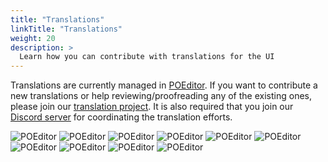 ```yaml
---
title: "Translations"
linkTitle: "Translations"
weight: 20
description: >
  Learn how you can contribute with translations for the UI
---
```


Translations are currently managed in [POEditor](https://poeditor.com/join/project/lkqJZfmKXe). 
If you want to contribute a new translations or help reviewing/proofreading any of the existing 
ones, please join our [translation project](https://poeditor.com/join/project/lkqJZfmKXe).
It is also required that you join our [Discord server](https://discord.gg/xh7j7yF) for 
coordinating the translation efforts.

<img alt="POEditor" src="https://img.shields.io/poeditor/progress/337783/en?style=flat-square&token=c17601dd8151b384e987d3aa33ea68ba">
<img alt="POEditor" src="https://img.shields.io/poeditor/progress/337783/cs?style=flat-square&token=c17601dd8151b384e987d3aa33ea68ba">
<img alt="POEditor" src="https://img.shields.io/poeditor/progress/337783/da?style=flat-square&token=c17601dd8151b384e987d3aa33ea68ba">
<img alt="POEditor" src="https://img.shields.io/poeditor/progress/337783/de?style=flat-square&token=c17601dd8151b384e987d3aa33ea68ba">
<img alt="POEditor" src="https://img.shields.io/poeditor/progress/337783/fr?style=flat-square&token=c17601dd8151b384e987d3aa33ea68ba">
<img alt="POEditor" src="https://img.shields.io/poeditor/progress/337783/it?style=flat-square&token=c17601dd8151b384e987d3aa33ea68ba">
<img alt="POEditor" src="https://img.shields.io/poeditor/progress/337783/nl?style=flat-square&token=c17601dd8151b384e987d3aa33ea68ba">
<img alt="POEditor" src="https://img.shields.io/poeditor/progress/337783/pt?style=flat-square&token=c17601dd8151b384e987d3aa33ea68ba">
<img alt="POEditor" src="https://img.shields.io/poeditor/progress/337783/tr?style=flat-square&token=c17601dd8151b384e987d3aa33ea68ba">
<img alt="POEditor" src="https://img.shields.io/poeditor/progress/337783/zh-Hans?style=flat-square&token=c17601dd8151b384e987d3aa33ea68ba">